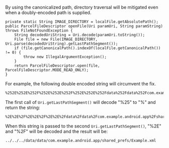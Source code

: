 
By using the canonicalized path, directory traversal will be mitigated
even when a doubly-encoded path is supplied.

    private static String IMAGE_DIRECTORY = localFile.getAbsolutePath();
    public ParcelFileDescriptor openFile(Uri paramUri, String paramString) throws FileNotFoundException {
        String decodedUriString = Uri.decode(paramUri.toString());
        File file = new File(IMAGE_DIRECTORY, Uri.parse(decodedUriString).getLastPathSegment());
        if (file.getCanonicalPath().indexOf(localFile.getCanonicalPath()) != 0) {
            throw new IllegalArgumentException();
        }
        return ParcelFileDescriptor.open(file, ParcelFileDescriptor.MODE_READ_ONLY);
    }

For example, the following double encoded string will circumvent the fix.

    %252E%252E%252F%252E%252E%252F%252E%252E%252Fdata%252Fdata%252Fcom.example.android.app%252Fshared_prefs%252FExample.xml

The first call of `Uri.getLastPathSegment()` will decode "%25" to "%"
and return the string:

    %2E%2E%2F%2E%2E%2F%2E%2E%2Fdata%2Fdata%2Fcom.example.android.app%2Fshared_prefs%2FExample.xml

When this string is passed to the second `Uri.getLastPathSegment()`, "%2E"
and "%2F" will be decoded and the result will be:

    ../../../data/data/com.example.android.app/shared_prefs/Example.xml

